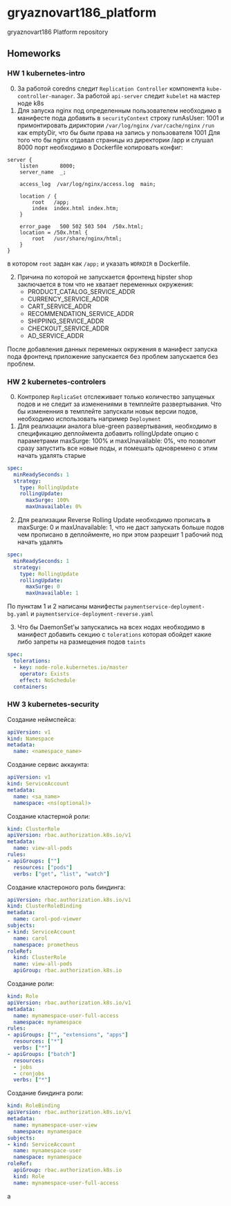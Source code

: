 # gryaznovart186_platform
gryaznovart186 Platform repository

## Homeworks
### HW 1 kubernetes-intro
0. За работой coredns следит `Replication Controller` компонента `kube-controller-manager`. За работой `api-server` следит `kubelet` на мастер ноде k8s
1. Для запуска nginx под определенным пользователем необходимо в манифесте пода добавить в `securityContext` строку runAsUser: 1001 и примонтировать дириктории `/var/log/nginx` `/var/cache/nginx` `/run` как emptyDir, что бы были права на запись у пользователя 1001
Для того что бы nginx отдавал страницы из директории /app и слушал 8000 порт необходимо в Dockerfile копировать конфиг:
```cosole
server {
    listen       8000;
    server_name  _;

    access_log  /var/log/nginx/access.log  main;

    location / {
        root   /app;
        index  index.html index.htm;
    }

    error_page   500 502 503 504  /50x.html;
    location = /50x.html {
        root   /usr/share/nginx/html;
    }
}
```
в котором `root`  задан как  `/app;` и указать `WORKDIR` в Dockerfile.

2. Причина по которой не запускается фронтенд hipster shop заключается в том что не хватает переменных окружения:
    * PRODUCT_CATALOG_SERVICE_ADDR
    * CURRENCY_SERVICE_ADDR
    * CART_SERVICE_ADDR
    * RECOMMENDATION_SERVICE_ADDR
    * SHIPPING_SERVICE_ADDR
    * CHECKOUT_SERVICE_ADDR
    * AD_SERVICE_ADDR

После добавления данных переменых окружения в манифест запуска пода фронтенд приложение запускается без проблем запускается без проблем.


### HW 2 kubernetes-controlers
0. Контролер `ReplicaSet` отслеживает только количество запущеных подов и не следит за изменениями в темплейте развертывания. Что бы измененния в темплейте запускали новык версии подов, необходимо использовать например `Deployment`
1. Для реализации аналога blue-green развертывания, необходимо в спецификацию деплоймента  добавить rollingUpdate опцию с параметрами maxSurge: 100% и maxUnavailable: 0%, что позволит сразу запустить все новые поды, и помешать одновремено с этим начать удалять старые
```yaml
spec:
  minReadySeconds: 1
  strategy:
    type: RollingUpdate
    rollingUpdate:
      maxSurge: 100%
      maxUnavailable: 0%
```
2. Для реализации Reverse Rolling Update необходимо прописать в  maxSurge: 0 и maxUnavailable: 1, что не даст запускать больше подов чем прописано в деплойменте, но при этом разрешит 1 рабочий под начать удалять
```yaml
spec:
  minReadySeconds: 1
  strategy:
    type: RollingUpdate
    rollingUpdate:
      maxSurge: 0
      maxUnavailable: 1
```
По пунктам 1 и 2 написаны манифесты `paymentservice-deployment-bg.yaml` и `paymentservice-deployment-reverse.yaml`

3. Что бы DaemonSet'ы запускались на всех нодах необходимо в манифест добавить секцию с `tolerations` которая обойдет какие либо запреты на размещения подов `taints`
```yaml
spec:
  tolerations:
  - key: node-role.kubernetes.io/master
    operator: Exists
    effect: NoSchedule
  containers:
```
### HW 3 kubernetes-security
Создание неймспейса:
```yaml
apiVersion: v1
kind: Namespace
metadata:
  name: <namespace_name>

```
Cоздание сервис аккаунта:
```yaml
apiVersion: v1
kind: ServiceAccount
metadata:
  name: <sa_name>
  namespace: <ns(optional)>

```
Создание кластерной роли:
```yaml
kind: ClusterRole
apiVersion: rbac.authorization.k8s.io/v1
metadata:
  name: view-all-pods
rules:
- apiGroups: [""]
  resources: ["pods"]
  verbs: ["get", "list", "watch"]
```
Создание кластероного роль биндинга:
```yaml
apiVersion: rbac.authorization.k8s.io/v1
kind: ClusterRoleBinding
metadata:
  name: carol-pod-viewer
subjects:
- kind: ServiceAccount
  name: carol
  namespace: prometheus
roleRef:
  kind: ClusterRole
  name: view-all-pods
  apiGroup: rbac.authorization.k8s.io
```
Создание роли:
```yaml
kind: Role
apiVersion: rbac.authorization.k8s.io/v1
metadata:
  name: mynamespace-user-full-access
  namespace: mynamespace
rules:
- apiGroups: ["", "extensions", "apps"]
  resources: ["*"]
  verbs: ["*"]
- apiGroups: ["batch"]
  resources:
  - jobs
  - cronjobs
  verbs: ["*"]
```
Создание биндинга роли:
```yaml
kind: RoleBinding
apiVersion: rbac.authorization.k8s.io/v1
metadata:
  name: mynamespace-user-view
  namespace: mynamespace
subjects:
- kind: ServiceAccount
  name: mynamespace-user
  namespace: mynamespace
roleRef:
  apiGroup: rbac.authorization.k8s.io
  kind: Role
  name: mynamespace-user-full-access
```
a
